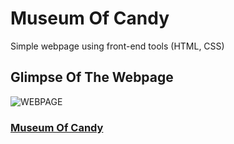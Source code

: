 # Museum Of Candy
Simple webpage using front-end tools (HTML, CSS)

## Glimpse Of The Webpage

![WEBPAGE](https://i.ibb.co/bNTKtNY/Screenshot-4.png)

### [Museum Of Candy](https://anupam215769.github.io/museum-of-candy/)
